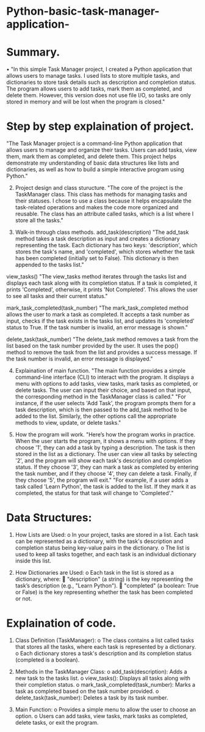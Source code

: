 # Python-basic-task-manager-application-

# Summary.

•	"In this simple Task Manager project, I created a Python application that allows users to manage tasks. I used lists to store multiple tasks, and dictionaries to store task details such as description and completion status. The program allows users to add tasks, mark them as completed, and delete them. However, this version does not use file I/O, so tasks are only stored in memory and will be lost when the program is closed."

# Step by step explaination of project.
"The Task Manager project is a command-line Python application that allows users to manage and organize their tasks. Users can add tasks, view them, mark them as completed, and delete them. This project helps demonstrate my understanding of basic data structures like lists and dictionaries, as well as how to build a simple interactive program using Python."

2. Project design and class sturucture.
"The core of the project is the TaskManager class. This class has methods for managing tasks and their statuses. I chose to use a class because it helps encapsulate the task-related operations and makes the code more organized and reusable. The class has an attribute called tasks, which is a list where I store all the tasks."


3. Walk-in through class methods.
add_task(description)
"The add_task method takes a task description as input and creates a dictionary representing the task. Each dictionary has two keys: 'description', which stores the task's name, and 'completed', which stores whether the task has been completed (initially set to False). This dictionary is then appended to the tasks list."

view_tasks()
"The view_tasks method iterates through the tasks list and displays each task along with its completion status. If a task is completed, it prints 'Completed', otherwise, it prints 'Not Completed'. This allows the user to see all tasks and their current status."

mark_task_completed(task_number)
"The mark_task_completed method allows the user to mark a task as completed. It accepts a task number as input, checks if the task exists in the tasks list, and updates its 'completed' status to True. If the task number is invalid, an error message is shown."

delete_task(task_number)
"The delete_task method removes a task from the list based on the task number provided by the user. It uses the pop() method to remove the task from the list and provides a success message. If the task number is invalid, an error message is displayed."


4. Explaination of main function.
"The main function provides a simple command-line interface (CLI) to interact with the program. It displays a menu with options to add tasks, view tasks, mark tasks as completed, or delete tasks. The user can input their choice, and based on that input, the corresponding method in the TaskManager class is called."
"For instance, if the user selects 'Add Task', the program prompts them for a task description, which is then passed to the add_task method to be added to the list. Similarly, the other options call the appropriate methods to view, update, or delete tasks."

5. How the program will work.
"Here’s how the program works in practice. When the user starts the program, it shows a menu with options. If they choose '1', they can add a task by typing a description. The task is then stored in the list as a dictionary. The user can view all tasks by selecting '2', and the program will show each task's description and completion status. If they choose '3', they can mark a task as completed by entering the task number, and if they choose '4', they can delete a task. Finally, if they choose '5', the program will exit."
"For example, if a user adds a task called 'Learn Python', the task is added to the list. If they mark it as completed, the status for that task will change to 'Completed'."


# Data Structures:

1. How Lists are Used:
o	In your project, tasks are stored in a list. Each task can be represented as a dictionary, with the task's description and completion status being key-value pairs in the dictionary.
o	The list is used to keep all tasks together, and each task is an individual dictionary inside this list.

2. How Dictionaries are Used:
o	Each task in the list is stored as a dictionary, where:
	"description" (a string) is the key representing the task’s description (e.g., "Learn Python").
	"completed" (a boolean: True or False) is the key representing whether the task has been completed or not.

   
# Explaination of code.

1.	Class Definition (TaskManager):
o	The class contains a list called tasks that stores all the tasks, where each task is represented by a dictionary.
o	Each dictionary stores a task's description and its completion status (completed is a boolean).

2.	Methods in the TaskManager Class:
o	add_task(description): Adds a new task to the tasks list.
o	view_tasks(): Displays all tasks along with their completion status.
o	mark_task_completed(task_number): Marks a task as completed based on the task number provided.
o	delete_task(task_number): Deletes a task by its task number.

3.	Main Function:
o	Provides a simple menu to allow the user to choose an option.
o	Users can add tasks, view tasks, mark tasks as completed, delete tasks, or exit the program.

